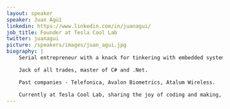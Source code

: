 ```yaml
---
layout: speaker
speaker: Juan Agüí
linkedin: https://www.linkedin.com/in/juanagui/
job_title: Founder at Tesla Cool Lab
twitter: juanagui
picture: /speakers/images/juan_agui.jpg
biography: |
    Serial entrepreneur with a knack for tinkering with embedded systems.

    Jack of all trades, master of C# and .Net.

    Past companies - Telefonica, Avalon Biometrics, Atalum Wireless.

    Currently at Tesla Cool Lab, sharing the joy of coding and making, plus the pride of craftsmanship with children and young adults.
---
```

